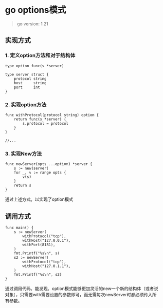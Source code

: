 # go options模式

> go version: 1.21

## 实现方式

### 1. 定义option方法和对于结构体

~~~
type option func(s *server)

type server struct {
	protocol string
	host     string
	port     int
}
~~~

### 2. 实现option方法

~~~
func withProtocol(protocol string) option {
	return func(s *server) {
		s.protocol = protocol
	}
}

//...

~~~

### 3. 实现New方法

~~~
func newServer(opts ...option) *server {
	s := new(server)
	for _, v := range opts {
		v(s)
	}
	return s
}
~~~

通过上述方式，以实现了option模式

## 调用方式

~~~
func main() {
	s := newServer(
		withProtocol("tcp"),
		withHost("127.0.0.1"),
		withPort(8181),
	)
	fmt.Printf("%s\n", s)
	s2 := newServer(
		withProtocol("tcp"),
		withHost("127.0.1.1"),
	)
	fmt.Printf("%s\n", s2)
}
~~~

通过调用代码，能发现，option模式能够更加灵活的new一个新的结构体（或者说对象），只需要with需要设置的参数即可，而无需每次newServer时都必须传入所有参数。